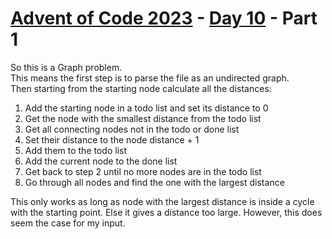 # [Advent of Code 2023](../../README.md) - [Day 10](../README.md) - Part 1

So this is a Graph problem.  
This means the first step is to parse the file as an 
undirected graph.  
Then starting from the starting node calculate all the
distances:
1. Add the starting node in a todo list and set its 
  distance to 0
2. Get the node with the smallest distance from the todo list
3. Get all connecting nodes not in the todo or done list
4. Set their distance to the node distance + 1
5. Add them to the todo list
6. Add the current node to the done list
7. Get back to step 2 until no more nodes are in the todo list
8. Go through all nodes and find the one with the largest
  distance

This only works as long as node with the largest distance is
inside a cycle with the starting point. Else it gives a
distance too large. However, this does seem the case for my
input.

